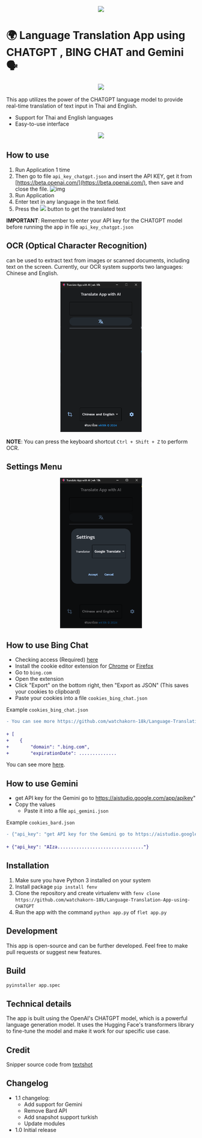 <p align="center"><img src="src\icon.ico" width=50></p>

# 🌍 Language Translation App using CHATGPT , BING CHAT and Gemini 🗣️

<p align="center"><img src="https://cdn.discordapp.com/attachments/585068497495654413/1067843291745370263/gamedfdsf.gif">
</p>

This app utilizes the power of the CHATGPT language model to provide real-time translation of text input in Thai and English.

- Support for Thai and English languages
- Easy-to-use interface

<p align="center"><img src="https://cdn.discordapp.com/attachments/581018943041306641/1098513058206326815/gamedfdsf.gif" width=300></p>

## How to use

1. Run Application 1 time
2. Then go to file `api_key_chatgpt.json` and insert the API KEY, get it from [https://beta.openai.com/](https://beta.openai.com/), then save and close the file.
   ![img](https://cdn.discordapp.com/attachments/585068497495654413/1067831416995455067/gamedfdsf.gif)
3. Run Application
4. Enter text in any language in the text field.
5. Press the <img src="https://media.discordapp.net/attachments/585068497495654413/1067750218969399426/image-removebg-preview.png" width="30"> button to get the translated text

**IMPORTANT**: Remember to enter your API key for the CHATGPT model before running the app in file `api_key_chatgpt.json`

## OCR (Optical Character Recognition)

can be used to extract text from images or scanned documents, including text on the screen. Currently, our OCR system supports two languages: Chinese and English.

<p align="center"><img src="screenshots\example.png" height=400>

**NOTE**: You can press the keyboard shortcut `Ctrl + Shift + Z` to perform OCR.

## Settings Menu

<p align="center">
<img src="screenshots\settings.png" height="400">
</p>

## How to use Bing Chat

- Checking access (Required) [here](https://github.com/acheong08/EdgeGPT#checking-access-required)
- Install the cookie editor extension for [Chrome](https://chrome.google.com/webstore/detail/cookie-editor/hlkenndednhfkekhgcdicdfddnkalmdm) or [Firefox](https://addons.mozilla.org/en-US/firefox/addon/cookie-editor/)
- Go to `bing.com`
- Open the extension
- Click "Export" on the bottom right, then "Export as JSON" (This saves your cookies to clipboard)
- Paste your cookies into a file `cookies_bing_chat.json`

Example `cookies_bing_chat.json`
```diff
- You can see more https://github.com/watchakorn-18k/Language-Translation-App-using-CHATGPT#how-to-use-bing-chat

+ [
+    {
+        "domain": ".bing.com",
+        "expirationDate": ..............
```

You can see more [here](https://github.com/acheong08/EdgeGPT/blob/master/docs/README.md#getting-authentication-required).


</p>

## How to use Gemini

- get API key for the Gemini go to https://aistudio.google.com/app/apikey"
- Copy the values
  - Paste it into a file `api_gemini.json`
  
Example `cookies_bard.json`
```diff
- {"api_key": "get API key for the Gemini go to https://aistudio.google.com/app/apikey"}

+ {"api_key": "AIza................................"}
```

## Installation

1. Make sure you have Python 3 installed on your system
2. Install package `pip install fenv`
3. Clone the repository and create virtualenv with `fenv clone https://github.com/watchakorn-18k/Language-Translation-App-using-CHATGPT`
4. Run the app with the command `python app.py` of `flet app.py`

## Development

This app is open-source and can be further developed. Feel free to make pull requests or suggest new features.

## Build

```
pyinstaller app.spec
```

## Technical details

The app is built using the OpenAI's CHATGPT model, which is a powerful language generation model. It uses the Hugging Face's transformers library to fine-tune the model and make it work for our specific use case.

## Credit

Snipper source code from [textshot](https://github.com/ianzhao05/textshot/blob/master/textshot/textshot.py)

## Changelog
- 1.1 changelog:
    - Add support for Gemini
    - Remove Bard API
    - Add snapshot support turkish
    - Update modules
- 1.0 Initial release